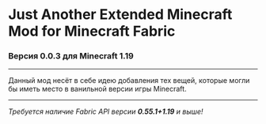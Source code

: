 # Just Another Extended Minecraft Mod for Minecraft Fabric
### Версия 0.0.3 для Minecraft 1.19
***
Данный мод несёт в себе идею добавления тех вещей, которые могли бы иметь место в ванильной версии игры Minecraft.

***
*Требуется наличие Fabric API версии **0.55.1+1.19** и выше!*
